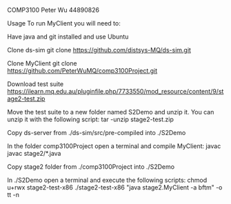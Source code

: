 COMP3100 Peter Wu 44890826

Usage
To run MyClient you will need to:

Have java and git installed and use Ubuntu

Clone ds-sim
git clone https://github.com/distsys-MQ/ds-sim.git

Clone MyClient
git clone https://github.com/PeterWuMQ/comp3100Project.git

Download test suite
https://ilearn.mq.edu.au/pluginfile.php/7733550/mod_resource/content/9/stage2-test.zip 

Move the test suite to a new folder named S2Demo and unzip it. You can unzip it with the following script:
tar -unzip stage2-test.zip 

Copy ds-server from ./ds-sim/src/pre-compiled into ./S2Demo

In the folder comp3100Project open a terminal and compile MyClient:
javac javac stage2/*.java

Copy stage2 folder from ./comp3100Project into ./S2Demo

In ./S2Demo open a terminal and execute the following scripts:
chmod u+rwx stage2-test-x86 
./stage2-test-x86 "java stage2.MyClient -a bftm" -o tt -n
